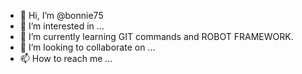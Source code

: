 - 👋 Hi, I’m @bonnie75
- 👀 I’m interested in ...
- 🌱 I’m currently learning GIT commands and ROBOT FRAMEWORK.
- 💞️ I’m looking to collaborate on ...
- 📫 How to reach me ...

<!---
bonnie75/bonnie75 is a ✨ special ✨ repository because its `README.md` (this file) appears on your GitHub profile.
You can click the Preview link to take a look at your changes.
--->
